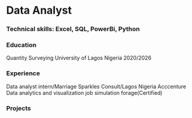 # Data Analyst

### Technical skills: Excel, SQL, PowerBi, Python

### Education
Quantity Surveying
University of Lagos Nigeria 2020/2026

### Experience
Data analyst intern/Marriage Sparkles Consult/Lagos Nigeria
Acccenture Data analytics and visualization job simulation forage(Certified)

### Projects
